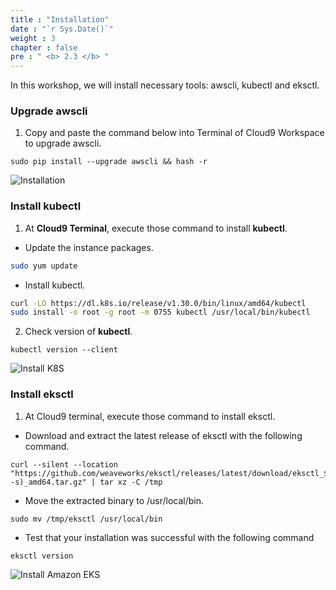 ```yaml
---
title : "Installation"
date : "`r Sys.Date()`"
weight : 3
chapter : false
pre : " <b> 2.3 </b> "
---
```

In this workshop, we will install necessary tools: awscli, kubectl and eksctl.
### Upgrade awscli
1. Copy and paste the command below into Terminal of Cloud9 Workspace to upgrade awscli.
```
sudo pip install --upgrade awscli && hash -r
```
![Installation](../../images/2.prerequisites/2.3.installation/2.3.1.installation.png?pc=60pt)


### Install kubectl
1. At **Cloud9 Terminal**, execute those command to install **kubectl**.
+ Update the instance packages.
```bash
sudo yum update
```
+ Install kubectl.
```bash
curl -LO https://dl.k8s.io/release/v1.30.0/bin/linux/amd64/kubectl
sudo install -o root -g root -m 0755 kubectl /usr/local/bin/kubectl
```
2. Check version of **kubectl**.
```
kubectl version --client
```

![Install K8S](../../images/2.prerequisites/2.3.installation/2.3.2.installation.png?pc=60pt)

### Install eksctl

1. At Cloud9 terminal, execute those command to install eksctl.
+ Download and extract the latest release of eksctl with the following command.
```
curl --silent --location "https://github.com/weaveworks/eksctl/releases/latest/download/eksctl_$(uname -s)_amd64.tar.gz" | tar xz -C /tmp
```

+ Move the extracted binary to /usr/local/bin.
```
sudo mv /tmp/eksctl /usr/local/bin
```

+ Test that your installation was successful with the following command
```
eksctl version
```
![Install Amazon EKS](../../images/2.prerequisites/2.3.installation/2.3.3.installation.png?pc=60pt)